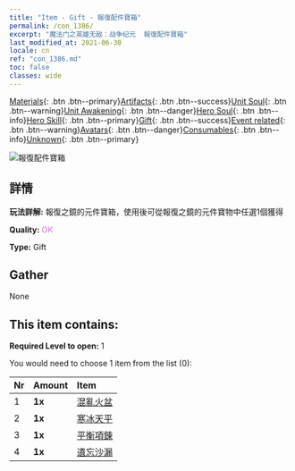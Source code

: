 ```yaml
---
title: "Item - Gift - 報復配件寶箱"
permalink: /con_1386/
excerpt: "魔法门之英雄无敌：战争纪元  報復配件寶箱"
last_modified_at: 2021-06-30
locale: cn
ref: "con_1386.md"
toc: false
classes: wide
---
```

 [Materials](/ItemsCN/){: .btn .btn--primary}[Artifacts](/ItemsCN/Artifacts/){: .btn .btn--success}[Unit Soul](/ItemsCN/UnitSoul/){: .btn .btn--warning}[Unit Awakening](/ItemsCN/UnitAwakening/){: .btn .btn--danger}[Hero Soul](/ItemsCN/HeroSoul/){: .btn .btn--info}[Hero Skill](/ItemsCN/HeroSkill/){: .btn .btn--primary}[Gift](/ItemsCN/Gift/){: .btn .btn--success}[Event related](/ItemsCN/Events/){: .btn .btn--warning}[Avatars](/ItemsCN/Avatars/){: .btn .btn--danger}[Consumables](/ItemsCN/Consumables/){: .btn .btn--info}[Unknown](/ItemsCN/Unknown/){: .btn .btn--primary}

 ![報復配件寶箱](/images/t/i_906064.png)

## 詳情
 **玩法詳解:** 報復之鏡的元件寶箱，使用後可從報復之鏡的元件寶物中任選1個獲得

 **Quality:** <span style="color: #DA70D6">OK</span>

 **Type:** Gift

## Gather

  None

## This item contains:

 **Required Level to open:** 1

 You would need to choose 1 item from the list (0):

  | Nr | Amount |     Item    |
  |:---|:-------|:------------|
  | 1 |  **1x** | [混亂火盆](/cn/Items/art_140/) |  | 
  | 2 |  **1x** | [寒冰天平](/cn/Items/art_141/) |  | 
  | 3 |  **1x** | [平衡項鍊](/cn/Items/art_142/) |  | 
  | 4 |  **1x** | [遺忘沙漏](/cn/Items/art_143/) |  | 
